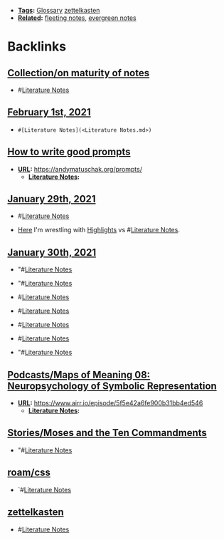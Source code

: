 - **[Tags](<Tags.md>):** [Glossary](<Glossary.md>) [zettelkasten](<zettelkasten.md>)
- **[Related](<Related.md>):** [fleeting notes](<fleeting notes.md>), [evergreen notes](<evergreen notes.md>)

# Backlinks
## [Collection/on maturity of notes](<Collection/on maturity of notes.md>)
- #[Literature Notes](<Literature Notes.md>)

## [February 1st, 2021](<February 1st, 2021.md>)
- `#[Literature Notes](<Literature Notes.md>)`

## [How to write good prompts](<How to write good prompts.md>)
- **[URL](<URL.md>):** https://andymatuschak.org/prompts/
    - **[Literature Notes](<Literature Notes.md>):**

## [January 29th, 2021](<January 29th, 2021.md>)
- #[Literature Notes](<Literature Notes.md>)

- [Here](((V25q7bipU))) I'm wrestling with [Highlights](<Highlights.md>) vs #[Literature Notes](<Literature Notes.md>).

## [January 30th, 2021](<January 30th, 2021.md>)
- "#[Literature Notes](<Literature Notes.md>)

- "#[Literature Notes](<Literature Notes.md>)

- #[Literature Notes](<Literature Notes.md>)

- #[Literature Notes](<Literature Notes.md>)

- #[Literature Notes](<Literature Notes.md>)

- #[Literature Notes](<Literature Notes.md>)

- "#[Literature Notes](<Literature Notes.md>)

## [Podcasts/Maps of Meaning 08: Neuropsychology of Symbolic Representation](<Podcasts/Maps of Meaning 08: Neuropsychology of Symbolic Representation.md>)
- **[URL](<URL.md>):** https://www.airr.io/episode/5f5e42a6fe900b31bb4ed546
    - **[Literature Notes](<Literature Notes.md>):**

## [Stories/Moses and the Ten Commandments](<Stories/Moses and the Ten Commandments.md>)
- "#[Literature Notes](<Literature Notes.md>)

## [roam/css](<roam/css.md>)
- `#[Literature Notes](<Literature Notes.md>)

## [zettelkasten](<zettelkasten.md>)
- #[Literature Notes](<Literature Notes.md>)

